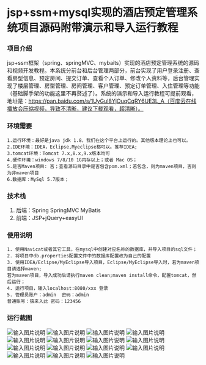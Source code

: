 # jsp+ssm+mysql实现的酒店预定管理系统项目源码附带演示和导入运行教程

### 项目介绍
jsp+ssm框架（spring、springMVC、mybaits）实现的酒店预定管理系统的源码和视频开发教程。本系统分前台和后台管理两部分，前台实现了用户登录注册、查看房型信息、预定房间、提交订单、查看个人订单、修改个人资料等，后台管理实现了楼层管理、房型管理、房间管理、客户管理、预定订单管理、入住管理等功能（基础脚手架的功能这里不再赘述了）。系统的演示和导入运行教程可提前观看，地址是：https://pan.baidu.com/s/1UyGul8YjOuqCqRY6UE3L_A（百度云在线播放会压缩视频，导致不清晰，建议下载观看，超清晰）。

### 环境需要
````
1.运行环境：最好是java jdk 1.8，我们在这个平台上运行的。其他版本理论上也可以。
2.IDE环境：IDEA，Eclipse,Myeclipse都可以。推荐IDEA;
3.tomcat环境：Tomcat 7.x,8.x,9.x版本均可
4.硬件环境：windows 7/8/10 1G内存以上；或者 Mac OS；
5.是否Maven项目: 否；查看源码目录中是否包含pom.xml；若包含，则为maven项目，否则为非maven项目
6.数据库：MySql 5.7版本；
````

### 技术栈
1. 后端：Spring SpringMVC MyBatis
2. 前端：JSP+jQuery+easyUI

### 使用说明
````
1. 使用Navicat或者其它工具，在mysql中创建对应名称的数据库，并导入项目的sql文件；
2. 将项目中db.properties配置文件中的数据库配置改为自己的配置
3. 使用IDEA/Eclipse/MyEclipse导入项目，Eclipse/MyEclipse导入时，若为maven项目请选择maven;
若为maven项目，导入成功后请执行maven clean;maven install命令，配置tomcat，然后运行；
4. 运行项目，输入localhost:8080/xxx 登录
5. 管理员账户：admin  密码：admin
普通账号：猿来入此 密码：123456
````
### 运行截图
![输入图片说明](https://images.gitee.com/uploads/images/2021/0816/224735_f72254c6_9582698.jpeg "WechatIMG1772.jpeg")
![输入图片说明](https://images.gitee.com/uploads/images/2021/0816/224750_0ef55258_9582698.jpeg "WechatIMG1773.jpeg")
![输入图片说明](https://images.gitee.com/uploads/images/2021/0816/224759_11769483_9582698.jpeg "WechatIMG1774.jpeg")
![输入图片说明](https://images.gitee.com/uploads/images/2021/0816/224807_857ae789_9582698.jpeg "WechatIMG1775.jpeg")
![输入图片说明](https://images.gitee.com/uploads/images/2021/0816/224816_94fefd48_9582698.jpeg "WechatIMG1776.jpeg")
![输入图片说明](https://images.gitee.com/uploads/images/2021/0816/224825_feeda789_9582698.jpeg "WechatIMG1777.jpeg")
![输入图片说明](https://images.gitee.com/uploads/images/2021/0816/224835_c98b5be0_9582698.jpeg "WechatIMG1778.jpeg")
![输入图片说明](https://images.gitee.com/uploads/images/2021/0816/224844_20524d9c_9582698.jpeg "WechatIMG1779.jpeg")
![输入图片说明](https://images.gitee.com/uploads/images/2021/0816/224854_5afe163f_9582698.jpeg "WechatIMG1780.jpeg")
![输入图片说明](https://images.gitee.com/uploads/images/2021/0816/224905_cc248977_9582698.jpeg "WechatIMG1781.jpeg")
![输入图片说明](https://images.gitee.com/uploads/images/2021/0816/224914_3041829b_9582698.jpeg "WechatIMG1782.jpeg")
![输入图片说明](https://images.gitee.com/uploads/images/2021/0816/224924_a8bf624a_9582698.jpeg "WechatIMG1783.jpeg")
![输入图片说明](https://images.gitee.com/uploads/images/2021/0816/224934_9710c259_9582698.jpeg "WechatIMG1784.jpeg")
![输入图片说明](https://images.gitee.com/uploads/images/2021/0816/224943_41ee100f_9582698.jpeg "WechatIMG1785.jpeg")
![输入图片说明](https://images.gitee.com/uploads/images/2021/0816/224951_68c332e4_9582698.jpeg "WechatIMG1786.jpeg")


